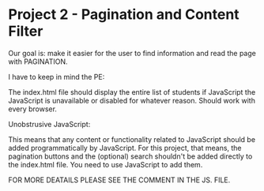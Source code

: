 # Project 2 - Pagination and Content Filter

Our goal is: make it easier for the user to find information and read the page with PAGINATION.

I have to keep in mind the PE:

The index.html file should display the entire list of students if JavaScript the JavaScript is unavailable or disabled for whatever reason.
Should work with every browser.

Unobstrusive JavaScript:

This means that any content or functionality related to JavaScript should be added programmatically by JavaScript. For this project, that means, the pagination buttons and the (optional) search shouldn't be added directly to the index.html file. You need to use JavaScript to add them.

FOR MORE DEATAILS PLEASE SEE THE COMMENT IN THE JS. FILE.

